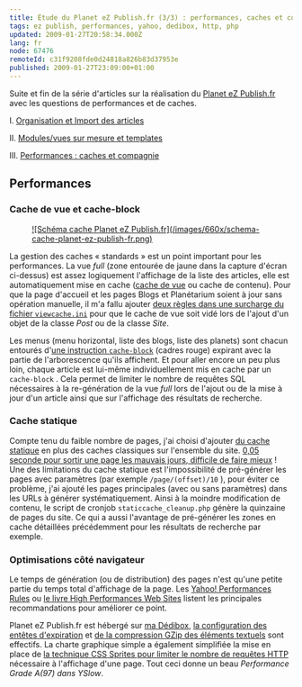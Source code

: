 ```yaml
---
title: Étude du Planet eZ Publish.fr (3/3) : performances, caches et compagnie
tags: ez publish, performances, yahoo, dedibox, http, php
updated: 2009-01-27T20:58:34.000Z
lang: fr
node: 67476
remoteId: c31f9208fde0d24818a826b83d37953e
published: 2009-01-27T23:09:00+01:00
---
```


Suite et fin de la série d'articles sur la réalisation du [Planet eZ Publish.fr](http://www.planet-ezpublish.fr/) avec les questions de performances et de caches.


I. [Organisation et Import des articles](/post/etude-du-planet-ez-publish-fr-1-3-organisation-et-import-des-articles)

II. [Modules/vues sur mesure et templates](/post/etude-du-planet-ez-publish-fr-2-3-modules-vues-et-templates)

III. [Performances : caches et compagnie](/post/etude-du-planet-ez-publish-fr-3-3-performances-caches-et-compagnie)


## Performances


### Cache de vue et cache-block

<figure class="object-center"><a href="/images/schema-cache-planet-ez-publish-fr.png">![Schéma cache Planet eZ Publish.fr](/images/660x/schema-cache-planet-ez-publish-fr.png)
</a></figure>


La gestion des caches « standards » est un point important pour les performances. La vue *full* (zone entourée de jaune dans la capture d'écran ci-dessus) est assez logiquement l'affichage de la liste des articles, elle est automatiquement mise en cache ([cache de vue](http://ez.no/doc/ez_publish/technical_manual/4_0/features/view_caching) ou cache de contenu). Pour que la page d'accueil et les pages Blogs et Planétarium soient à jour sans opération manuelle, il m'a fallu ajouter [deux règles dans une surcharge du fichier <code>viewcache.ini</code>](https://github.com/dpobel/planet-ezpublish.fr/blob/master/legacy/settings/override/viewcache.ini.append.php) pour que le cache de vue soit vidé lors de l'ajout d'un objet de la classe *Post* ou de la classe *Site*.


Les menus (menu horizontal, liste des blogs, liste des planets) sont chacun entourés d'[une instruction <code>cache-block</code>](http://ez.no/doc/ez_publish/technical_manual/4_0/reference/template_functions/miscellaneous/cache_block) (cadres rouge) expirant avec la partie de l'arborescence qu'ils affichent. Et pour aller encore un peu plus loin, chaque article est lui-même individuellement mis en cache par un <code>cache-block</code>
. Cela permet de limiter le nombre de requêtes SQL nécessaires à la re-génération de la vue *full* lors de l'ajout ou de la mise à jour d'un article ainsi que sur l'affichage des résultats de recherche.


### Cache statique


Compte tenu du faible nombre de pages, j'ai choisi d'ajouter [du cache statique](http://ez.no/developer/articles/ez_publish_performance_optimization_part_3_of_3_practical_cache_and_template_solutions/static_cache) en plus des caches classiques sur l'ensemble du site. [0,05 seconde pour sortir une page les mauvais jours, difficile de faire mieux](http://www.woozweb.com/ressourcedetail/planet-ezpublish.fr/20090120165948CFwww1239796/) ! Une des limitations du cache statique est l'impossibilité de pré-générer les pages avec paramètres (par exemple <code>/page/(offset)/10</code>
), pour éviter ce problème, j'ai ajouté les pages principales (avec ou sans paramètres) dans les URLs à générer systématiquement. Ainsi à la moindre modification de contenu, le script de cronjob <code>staticcache_cleanup.php</code>
 génère la quinzaine de pages du site. Ce qui a aussi l'avantage de pré-générer les zones en cache détaillées précédemment pour les résultats de recherche par exemple.


### Optimisations côté navigateur


Le temps de génération (ou de distribution) des pages n'est qu'une petite partie du temps total d'affichage de la page. Les [Yahoo! Performances Rules](http://developer.yahoo.com/performance/rules.html) ou [le livre High Performances Web Sites](/post/livre-high-performances-web-sites) listent les principales recommandations pour améliorer ce point.


Planet eZ Publish.fr est hébergé sur [ma Dédibox](/post/ez-publish-sur-dedibox), [la configuration des entêtes d'expiration](/post/optimiser-son-site-sous-ubuntu-configurer-l-en-tete-expires) et [de la compression GZip des éléments textuels](/post/optimiser-son-site-sous-ubuntu-et-ailleurs-compresser-avec-gzip) sont effectifs. La charte graphique simple a également simplifiée la mise en place de [la technique CSS Sprites pour limiter le nombre de requêtes HTTP](/post/optimiser-son-site-limiter-le-nombre-de-requetes-http) nécessaire à l'affichage d'une page. Tout ceci donne un beau *Performance Grade A(97) dans YSlow*.

